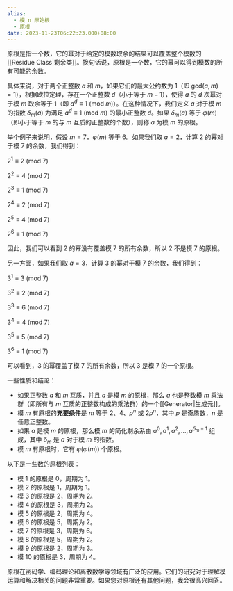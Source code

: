 ```yaml
---
alias:
  - 模 n 原始根
  - 原根
date: 2023-11-23T06:22:23.000+08:00
---
```


原根是指一个数，它的幂对于给定的模数取余的结果可以覆盖整个模数的[[Residue Class|剩余类]]。换句话说，原根是一个数，它的幂可以得到模数的所有可能的余数。

具体来说，对于两个正整数 $a$ 和 $m$，如果它们的最大公约数为 1（即 $\text{gcd}(a,m)=1$），根据欧拉定理，存在一个正整数 $d$（小于等于 $m-1$），使得 $a$ 的 $d$ 次幂对于模 $m$ 取余等于 1（即 $a^d \equiv 1\ (\text{mod}\ m)$）。在这种情况下，我们定义 $a$ 对于模 $m$ 的指数 $\delta_m(a)$ 为满足 $a^d \equiv 1\ (\text{mod}\ m)$ 的最小正整数 $d$。如果 $\delta_m(a)$ 等于 $\varphi(m)$（即小于等于 $m$ 的与 $m$ 互质的正整数的个数），则称 $a$ 为模 $m$ 的原根。

举个例子来说明，假设 $m=7$，$\varphi(m)$ 等于 6。如果我们取 $a=2$，计算 $2$ 的幂对于模 $7$ 的余数，我们得到：

$2^1 \equiv 2\ (\text{mod}\ 7)$

$2^2 \equiv 4\ (\text{mod}\ 7)$

$2^3 \equiv 1\ (\text{mod}\ 7)$

$2^4 \equiv 2\ (\text{mod}\ 7)$

$2^5 \equiv 4\ (\text{mod}\ 7)$

$2^6 \equiv 1\ (\text{mod}\ 7)$

因此，我们可以看到 $2$ 的幂没有覆盖模 $7$ 的所有余数，所以 $2$ 不是模 $7$ 的原根。

另一方面，如果我们取 $a=3$，计算 $3$ 的幂对于模 $7$ 的余数，我们得到：

$3^1 \equiv 3\ (\text{mod}\ 7)$

$3^2 \equiv 2\ (\text{mod}\ 7)$

$3^3 \equiv 6\ (\text{mod}\ 7)$

$3^4 \equiv 4\ (\text{mod}\ 7)$

$3^5 \equiv 5\ (\text{mod}\ 7)$

$3^6 \equiv 1\ (\text{mod}\ 7)$

可以看到，$3$ 的幂覆盖了模 $7$ 的所有余数，所以 $3$ 是模 $7$ 的一个原根。

一些性质和结论：

- 如果正整数 $a$ 和 $m$ 互质，并且 $a$ 是模 $m$ 的原根，那么 $a$ 也是整数模 $m$ 乘法群（即所有与 $m$ 互质的正整数构成的乘法群）的一个[[Generator|生成元]]。
- 模 $m$ 有原根的**充要条件**是 $m$ 等于 $2$、$4$、$p^n$ 或 $2p^n$，其中 $p$ 是奇质数，$n$ 是任意正整数。
- 如果 $a$ 是模 $m$ 的原根，那么模 $m$ 的简化剩余系由 $a^0, a^1, a^2, ..., a^{\delta_m-1}$ 组成，其中 $\delta_m$ 是 $a$ 对于模 $m$ 的指数。
- 模 $m$ 有原根时，它有 $\varphi(\varphi(m))$ 个原根。

以下是一些数的原根列表：

- 模 $1$ 的原根是 $0$，周期为 $1$。
- 模 $2$ 的原根是 $1$，周期为 $1$。
- 模 $3$ 的原根是 $2$，周期为 $2$。
- 模 $4$ 的原根是 $3$，周期为 $2$。
- 模 $5$ 的原根是 $2$，周期为 $4$。
- 模 $6$ 的原根是 $5$，周期为 $2$。
- 模 $7$ 的原根是 $3$，周期为 $6$。
- 模 $8$ 的原根是 $5$，周期为 $2$。
- 模 $9$ 的原根是 $2$，周期为 $3$。
- 模 $10$ 的原根是 $3$，周期为 $4$。

原根在密码学、编码理论和离散数学等领域有广泛的应用。它们的研究对于理解模运算和解决相关的问题非常重要。如果您对原根还有其他问题，我会很高兴回答。
